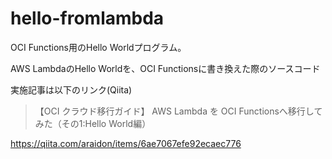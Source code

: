 # hello-fromlambda

OCI Functions用のHello Worldプログラム。

AWS LambdaのHello Worldを、OCI Functionsに書き換えた際のソースコード

実施記事は以下のリンク(Qiita)
> 【OCI クラウド移行ガイド】 AWS Lambda を OCI Functionsへ移行してみた（その1:Hello World編）

https://qiita.com/araidon/items/6ae7067efe92ecaec776
